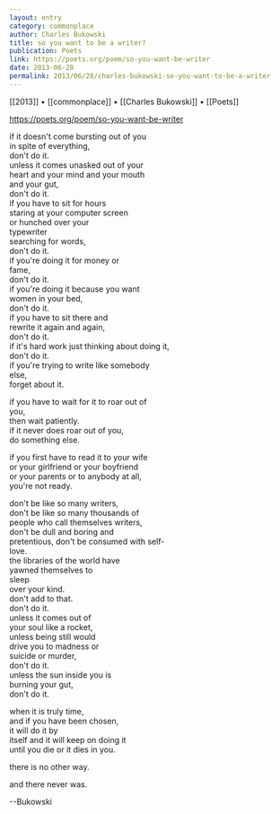 ```yaml
---
layout: entry
category: commonplace
author: Charles Bukowski
title: so you want to be a writer?
publication: Poets
link: https://poets.org/poem/so-you-want-be-writer
date: 2013-06-28
permalink: 2013/06/28/charles-bukowski-so-you-want-to-be-a-writer
---
```


[[2013]] • [[commonplace]] • [[Charles Bukowski]] • [[Poets]]

https://poets.org/poem/so-you-want-be-writer

if it doesn't come bursting out of you 
<br> in spite of everything,
<br> don't do it.
<br> unless it comes unasked out of your
<br> heart and your mind and your mouth
<br> and your gut,
<br> don't do it.
<br> if you have to sit for hours
<br> staring at your computer screen
<br> or hunched over your
<br> typewriter
<br> searching for words,
<br> don't do it.
<br> if you're doing it for money or
<br> fame,
<br> don't do it.
<br> if you're doing it because you want
<br> women in your bed,
<br> don't do it.
<br> if you have to sit there and
<br> rewrite it again and again,
<br> don't do it.
<br> if it's hard work just thinking about doing it,
<br> don't do it.
<br> if you're trying to write like somebody
<br> else,
<br> forget about it.

if you have to wait for it to roar out of
<br> you,
<br> then wait patiently.
<br> if it never does roar out of you,
<br> do something else.

if you first have to read it to your wife
<br> or your girlfriend or your boyfriend
<br> or your parents or to anybody at all,
<br> you're not ready.

don't be like so many writers,
<br> don't be like so many thousands of
<br> people who call themselves writers,
<br> don't be dull and boring and
<br> pretentious, don't be consumed with self-
<br> love.
<br> the libraries of the world have
<br> yawned themselves to
<br> sleep
<br> over your kind.
<br> don't add to that.
<br> don't do it.
<br> unless it comes out of
<br> your soul like a rocket,
<br> unless being still would
<br> drive you to madness or
<br> suicide or murder,
<br> don't do it.
<br> unless the sun inside you is
<br> burning your gut,
<br> don't do it.

when it is truly time,
<br> and if you have been chosen,
<br> it will do it by
<br> itself and it will keep on doing it
<br> until you die or it dies in you.

there is no other way.

and there never was. 


--Bukowski